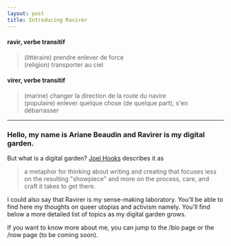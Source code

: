 ```yaml
---
layout: post
title: Introducing Ravirer
---
```


#### **ravir**, verbe transitif
> (littéraire) prendre enlever de force  
> (religion) transporter au ciel

#### **virer**, verbe transitif
> (marine) changer la direction de la route du navire   
> (populaire) enlever quelque chose (de quelque part), s'en débarrasser  

---

### Hello, my name is Ariane Beaudin and Ravirer is my digital garden.

But what is a digital garden? [Joel Hooks](https://joelhooks.com/digital-garden "Joel Hooks") describes it as

> a metaphor for thinking about writing and creating that focuses less on the resulting "showpiece" and more on the process, care, and craft it takes to get there.

I could also say that Ravirer is my sense-making laboratory.  You'll be able to find here my thoughts on queer utopias and activism namely. You'll find below a more detailed list of topics as my digital garden grows.

If you want to know more about me, you can jump to the /bio page or the /now page (to be coming soon).
